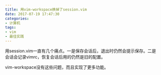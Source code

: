 ```yaml
---
title: 用vim-workspace换掉了session.vim
date: 2017-07-19 17:47:30
categories:
- 计算机
tags:
- vim
- 最佳实践
---
```


用session.vim一直有几个痛点。一是保存会话后，退出时仍然会提示保存。二是会话会记录vimrc，恢复会话后用的仍然是旧的配置。

vim-workspace没有这些问题，而且实现了更多功能。

